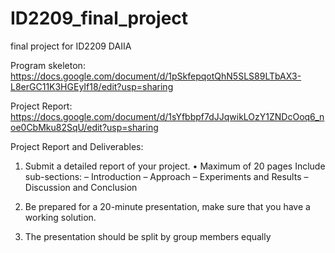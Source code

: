 # ID2209_final_project
final project for ID2209 DAIIA

Program skeleton:
https://docs.google.com/document/d/1pSkfepqotQhN5SLS89LTbAX3-L8erGC11K3HGEyIf18/edit?usp=sharing

Project Report:
https://docs.google.com/document/d/1sYfbbpf7dJJqwikLOzY1ZNDcOoq6_noe0CbMku82SqU/edit?usp=sharing


Project Report and Deliverables:
1. Submit a detailed report of your project. • Maximum of 20 pages
 Include sub-sections: 
– Introduction
– Approach
– Experiments and Results
– Discussion and Conclusion


1. Be prepared for a 20-minute presentation, make sure that you have a working solution. 

1. The presentation should be split by group members equally